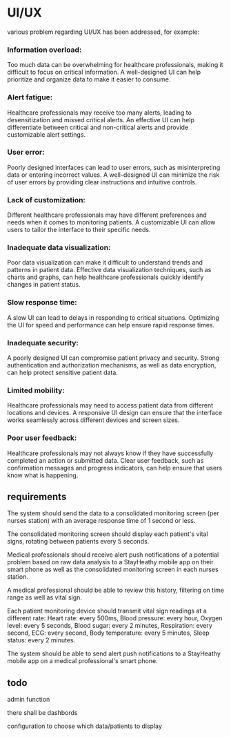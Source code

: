 # UI/UX
various problem regarding UI/UX has been addressed, for example:

### Information overload:
Too much data can be overwhelming for healthcare professionals, making it difficult to focus on critical information. A well-designed UI can help prioritize and organize data to make it easier to consume.

### Alert fatigue:
Healthcare professionals may receive too many alerts, leading to desensitization and missed critical alerts. An effective UI can help differentiate between critical and non-critical alerts and provide customizable alert settings.

### User error:
Poorly designed interfaces can lead to user errors, such as misinterpreting data or entering incorrect values. A well-designed UI can minimize the risk of user errors by providing clear instructions and intuitive controls.

### Lack of customization:
Different healthcare professionals may have different preferences and needs when it comes to monitoring patients. A customizable UI can allow users to tailor the interface to their specific needs.

### Inadequate data visualization:
Poor data visualization can make it difficult to understand trends and patterns in patient data. Effective data visualization techniques, such as charts and graphs, can help healthcare professionals quickly identify changes in patient status.

### Slow response time:
A slow UI can lead to delays in responding to critical situations. Optimizing the UI for speed and performance can help ensure rapid response times.

### Inadequate security:
A poorly designed UI can compromise patient privacy and security. Strong authentication and authorization mechanisms, as well as data encryption, can help protect sensitive patient data.

### Limited mobility:
Healthcare professionals may need to access patient data from different locations and devices. A responsive UI design can ensure that the interface works seamlessly across different devices and screen sizes.

### Poor user feedback:
Healthcare professionals may not always know if they have successfully completed an action or submitted data. Clear user feedback, such as confirmation messages and progress indicators, can help ensure that users know what is happening.

## requirements
The system should send the data to a consolidated monitoring screen (per nurses station) with an average response time of 1 second or less.

The consolidated monitoring screen should display each patient's vital signs, rotating between patients every 5 seconds.

Medical professionals should receive alert push notifications of a potential problem based on raw data analysis to a StayHeathy mobile app on their smart phone as well as the consolidated monitoring screen in each nurses station.

A medical professional should be able to review this history, filtering on time range as well as vital sign.

Each patient monitoring device should transmit vital sign readings at a different rate: Heart rate: every 500ms, Blood pressure: every hour, Oxygen level: every 5 seconds, Blood sugar: every 2 minutes, Respiration: every second, ECG: every second, Body temperature: every 5 minutes, Sleep status: every 2 minutes.

The system should be able to send alert push notifications to a StayHeathy mobile app on a medical professional's smart phone.

## todo
admin function

there shall be dashbords

configuration to choose which data/patients to display
